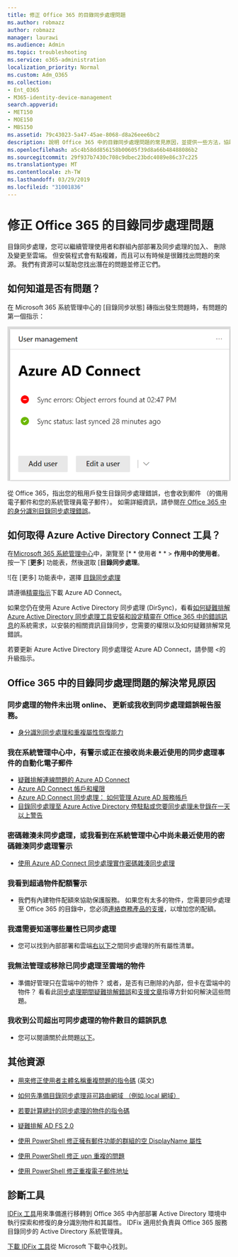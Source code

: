 ```yaml
---
title: 修正 Office 365 的目錄同步處理問題
ms.author: robmazz
author: robmazz
manager: laurawi
ms.audience: Admin
ms.topic: troubleshooting
ms.service: o365-administration
localization_priority: Normal
ms.custom: Adm_O365
ms.collection:
- Ent_O365
- M365-identity-device-management
search.appverid:
- MET150
- MOE150
- MBS150
ms.assetid: 79c43023-5a47-45ae-8068-d8a26eee6bc2
description: 說明 Office 365 中的目錄同步處理問題的常見原因，並提供一些方法，協助疑難排解，並加以解決。
ms.openlocfilehash: a5c4b58dd856158b00605f39d8a66b48488086b2
ms.sourcegitcommit: 29f937b7430c708c9dbec23bdc4089e86c37c225
ms.translationtype: MT
ms.contentlocale: zh-TW
ms.lasthandoff: 03/29/2019
ms.locfileid: "31001836"
---
```

# <a name="fixing-problems-with-directory-synchronization-for-office-365"></a>修正 Office 365 的目錄同步處理問題

目錄同步處理，您可以繼續管理使用者和群組內部部署及同步處理的加入、 刪除及變更至雲端。 但安裝程式會有點複雜，而且可以有時候是很難找出問題的來源。 我們有資源可以幫助您找出潛在的問題並修正它們。
  
## <a name="how-do-i-know-if-something-is-wrong"></a>如何知道是否有問題？

在 Microsoft 365 系統管理中心的 [目錄同步狀態] 磚指出發生問題時，有問題的第一個指示：
  
![在系統管理中心預覽中並排顯示 DirSync 狀態](media/060006e9-de61-49d5-8979-e77cda198e71.png)
  
從 Office 365，指出您的租用戶發生目錄同步處理錯誤，也會收到郵件 （的備用電子郵件和您的系統管理員電子郵件）。 如需詳細資訊，請參閱[在 Office 365 中的身分識別目錄同步處理錯誤](identify-directory-synchronization-errors.md)。
  
## <a name="how-do-i-get-azure-active-directory-connect-tool"></a>如何取得 Azure Active Directory Connect 工具？

在[Microsoft 365 系統管理中心](https://admin.microsoft.com)中，瀏覽至 [* * 使用者 * * \> **作用中的使用者**。 按一下 [**更多**] 功能表，然後選取 [**目錄同步處理**。 
  
![在 [更多] 功能表中，選擇 [目錄同步處理](media/dc6669e5-c01b-471e-9cdf-04f5d44e1c4b.png)
  
請遵循[精靈指示](set-up-directory-synchronization.md)下載 Azure AD Connect。 
  
如果您仍在使用 Azure Active Directory 同步處理 (DirSync)，看看[如何疑難排解 Azure Active Directory 同步處理工具安裝和設定精靈在 Office 365 中的錯誤訊息](https://go.microsoft.com/fwlink/p/?LinkId=396717)的系統需求，以安裝的相關資訊目錄同步，您需要的權限以及如何疑難排解常見錯誤。 
  
若要更新 Azure Active Directory 同步處理從 Azure AD Connect，請參閱 <<c0>的升級指示。
  
## <a name="resolving-common-causes-of-problems-with-directory-synchronization-in-office-365"></a>Office 365 中的目錄同步處理問題的解決常見原因

### <a name="synchronized-objects-arent-appearing-or-updating-online-or-im-getting-synchronization-error-reports-from-the-service"></a>**同步處理的物件未出現 online、 更新或我收到同步處理錯誤報告服務。**

- [身分識別同步處理和重複屬性恢復能力](https://docs.microsoft.com/azure/active-directory/hybrid/how-to-connect-syncservice-duplicate-attribute-resiliency)

### <a name="i-have-an-alert-in-the-admin-center-or-am-receiving-automated-emails-that-there-hasnt-been-a-recent-synchronization-event"></a>**我在系統管理中心中，有警示或正在接收尚未最近使用的同步處理事件的自動化電子郵件**
- [疑難排解連線問題的 Azure AD Connect](https://docs.microsoft.com/azure/active-directory/hybrid/tshoot-connect-connectivity)
- [Azure AD Connect 帳戶和權限](https://go.microsoft.com/fwlink/p/?LinkId=820598)
- [Azure AD Connect 同步處理： 如何管理 Azure AD 服務帳戶](https://docs.microsoft.com/azure/active-directory/hybrid/how-to-connect-azureadaccount)
- [目錄同步處理至 Azure Active Directory 停駐點或您要同步處理未登錄在一天以上警告](https://support.microsoft.com/help/2882421/directory-synchronization-to-azure-active-directory-stops-or-you-re-warned-that-sync-hasn-t-registered-in-more-than-a-day)

### <a name="password-hashes-arent-synchronizing-or-im-seeing-an-alert-in-the-admin-center-that-there-hasnt-been-a-recent-password-hash-synchronization"></a>**密碼雜湊未同步處理，或我看到在系統管理中心中尚未最近使用的密碼雜湊同步處理警示**
- [使用 Azure AD Connect 同步處理實作密碼雜湊同步處理](https://docs.microsoft.com/azure/active-directory/hybrid/how-to-connect-password-hash-synchronization)

### <a name="im-seeing-an-alert-that-object-quota-exceeded"></a>**我看到超過物件配額警示**
- 我們有內建物件配額來協助保護服務。 如果您有太多的物件，您需要同步處理至 Office 365 的目錄中，您必須[連絡商務產品的支援](https://support.office.com/article/32a17ca7-6fa0-4870-8a8d-e25ba4ccfd4b)，以增加您的配額。

### <a name="i-need-to-know-which-attributes-are-synchronized"></a>**我還需要知道哪些屬性已同步處理**
- 您可以找到內部部署和雲端[右以下](https://go.microsoft.com/fwlink/p/?LinkId=396719)之間同步處理的所有屬性清單。

### <a name="i-cant-manage-or-remove-objects-that-were-synchronized-to-the-cloud"></a>**我無法管理或移除已同步處理至雲端的物件**
- 準備好管理只在雲端中的物件？ 或者，是否有已刪除的內部，但卡在雲端中的物件？ 看看此[同步處理期間疑難排解錯誤](https://go.microsoft.com/fwlink/p/?linkid=842044)和[支援文章](https://go.microsoft.com/fwlink/p/?LinkId=396720)指導方針如何解決這些問題。

### <a name="i-got-an-error-message-that-my-company-has-exceeded-the-number-of-objects-that-can-be-synchronized"></a>**我收到公司超出可同步處理的物件數目的錯誤訊息**
- 您可以閱讀關於此問題[以下](https://go.microsoft.com/fwlink/p/?LinkId=396721)。
   
## <a name="other-resources"></a>其他資源

- [用來修正使用者主體名稱重複問題的指令碼](https://go.microsoft.com/fwlink/p/?LinkId=396725) (英文)
    
- [如何先準備目錄同步處理非可路由網域 （例如.local 網域）](prepare-a-non-routable-domain-for-directory-synchronization.md)
    
- [若要計算總計的同步處理的物件的指令碼](https://go.microsoft.com/fwlink/p/?LinkId=396726)
    
- [疑難排解 AD FS 2.0](https://go.microsoft.com/fwlink/p/?LinkId=396727)
    
- [使用 PowerShell 修正擁有郵件功能的群組的空 DisplayName 屬性](https://go.microsoft.com/fwlink/p/?LinkId=396728)
    
- [使用 PowerShell 修正 upn 重複的問題](https://go.microsoft.com/fwlink/p/?LinkId=396730)
    
- [使用 PowerShell 修正重複電子郵件地址](https://go.microsoft.com/fwlink/p/?LinkId=396731)
    
## <a name="diagnostic-tools"></a>診斷工具

[IDFix 工具](prepare-directory-attributes-for-synch-with-idfix.md)用來準備進行移轉到 Office 365 中內部部署 Active Directory 環境中執行探索和修復的身分識別物件和其屬性。 IDFix 適用於負責與 Office 365 服務目錄同步的 Active Directory 系統管理員。 

[下載 IDFix 工具](https://go.microsoft.com/fwlink/p/?LinkId=396718)從 Microsoft 下載中心找到。